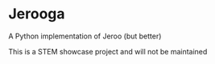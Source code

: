 # Jerooga

A Python implementation of Jeroo (but better)

This is a STEM showcase project and will not be maintained
